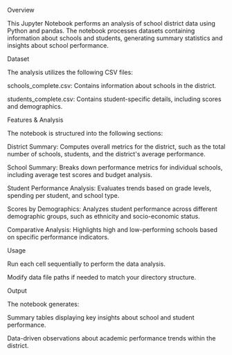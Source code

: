 Overview

This Jupyter Notebook performs an analysis of school district data using Python and pandas. The notebook processes datasets containing information about schools and students, generating summary statistics and insights about school performance.

Dataset

The analysis utilizes the following CSV files:

schools_complete.csv: Contains information about schools in the district.

students_complete.csv: Contains student-specific details, including scores and demographics.

Features & Analysis

The notebook is structured into the following sections:

District Summary: Computes overall metrics for the district, such as the total number of schools, students, and the district's average performance.

School Summary: Breaks down performance metrics for individual schools, including average test scores and budget analysis.

Student Performance Analysis: Evaluates trends based on grade levels, spending per student, and school type.

Scores by Demographics: Analyzes student performance across different demographic groups, such as ethnicity and socio-economic status.

Comparative Analysis: Highlights high and low-performing schools based on specific performance indicators.


Usage

Run each cell sequentially to perform the data analysis.

Modify data file paths if needed to match your directory structure.

Output

The notebook generates:

Summary tables displaying key insights about school and student performance.

Data-driven observations about academic performance trends within the district.
